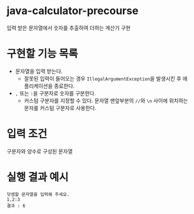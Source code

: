 # java-calculator-precourse

입력 받은 문자열에서 숫자를 추출하여 더하는 계산기 구현

# 구현할 기능 목록

* 문자열을 입력 받는다.
    * 잘못된 입력이 들어오는 경우 `IllegalArgumentException`을 발생시킨 후 애플리케이션을 종료한다.
* `,` 또는 `:`을 구분자로 숫자를 구분한다.
    * 커스텀 구분자를 지정할 수 있다. 문자열 맨앞부분의 `//`와 `\n` 사이에 위치하는 문자를 커스텀 구분자로 사용한다.

# 입력 조건

구분자와 양수로 구성된 문자열

# 실행 결과 예시

```
덧셈할 문자열을 입력해 주세요.
1,2:3
결과 : 6
```
